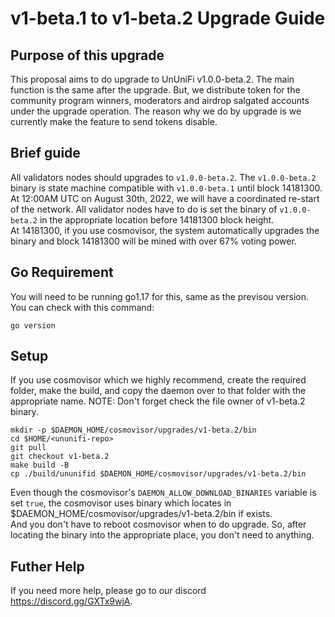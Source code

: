 # v1-beta.1 to v1-beta.2 Upgrade Guide

## Purpose of this upgrade

This proposal aims to do upgrade to UnUniFi v1.0.0-beta.2. The main function is the same after the upgrade. But, we distribute token for the community program winners, moderators and airdrop salgated accounts under the upgrade operation. The
reason why we do by upgrade is we currently make the feature to send tokens disable.

## Brief guide

All validators nodes should upgrades to `v1.0.0-beta.2`. The `v1.0.0-beta.2` binary is state machine compatible with `v1.0.0-beta.1` until block 14181300. At 12:00AM UTC on August 30th, 2022, we will have a coordinated re-start of the network. 
All validator nodes have to do is set the binary of `v1.0.0-beta.2` in the appropriate location before 14181300 block height.   
At 14181300, if you use cosmovisor, the system automatically upgrades the binary and block 14181300 will be mined with over 67% voting power.   

## Go Requirement

You will need to be running go1.17 for this, same as the previsou version. You can check with this command:

```shell
go version
```

## Setup

If you use cosmovisor which we highly recommend, create the required folder, make the build, and copy the daemon over to that folder with the appropriate name. NOTE: Don't forget check the file owner of v1-beta.2 binary.

```shell
mkdir -p $DAEMON_HOME/cosmovisor/upgrades/v1-beta.2/bin
cd $HOME/<ununifi-repo>
git pull
git checkout v1-beta.2
make build -B
cp ./build/ununifid $DAEMON_HOME/cosmovisor/upgrades/v1-beta.2/bin
```

Even though the cosmovisor's `DAEMON_ALLOW_DOWNLOAD_BINARIES` variable is set `true`, the cosmovisor uses binary which locates in $DAEMON_HOME/cosmovisor/upgrades/v1-beta.2/bin if exists.   
And you don't have to reboot cosmovisor when to do upgrade. So, after locating the binary into the appropriate place, you don't need to anything.

## Futher Help

If you need more help, please go to our discord https://discord.gg/GXTx9wjA.

